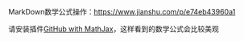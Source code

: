 MarkDown数学公式操作：https://www.jianshu.com/p/e74eb43960a1



请安装插件[GitHub with MathJax](https://link.zhihu.com/?target=https%3A//chrome.google.com/webstore/detail/github-with-mathjax/ioemnmodlmafdkllaclgeombjnmnbima)，这样看到的数学公式会比较美观

